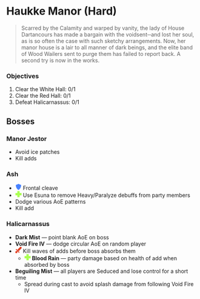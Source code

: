 # Haukke Manor (Hard)

> Scarred by the Calamity and warped by vanity, the lady of House Dartancours has made a bargain with the voidsent─and lost her soul, as is so often the case with such sketchy arrangements. Now, her manor house is a lair to all manner of dark beings, and the elite band of Wood Wailers sent to purge them has failed to report back. A second try is now in the works.

### Objectives

1. Clear the White Hall: 0/1
2. Clear the Red Hall: 0/1
3. Defeat Halicarnassus: 0/1

## Bosses

### Manor Jestor

- Avoid ice patches
- Kill adds

### Ash

- ![](/assets/icons/role-tank.png) Frontal cleave
- ![](/assets/icons/role-healer.png) Use Esuna to remove Heavy/Paralyze debuffs from party members
- Dodge various AoE patterns
- Kill add

### Halicarnassus

- **Dark Mist** — point blank AoE on boss
- **Void Fire IV** — dodge circular AoE on random player
- ![](/assets/icons/role-dps.png) Kill waves of adds before boss absorbs them
    - ![](/assets/icons/role-healer.png) **Blood Rain** — party damage based on health of add when absorbed by boss
- **Beguiling Mist** — all players are Seduced and lose control for a short time
    - Spread during cast to avoid splash damage from following Void Fire IV
